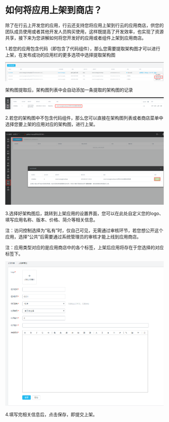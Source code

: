 # 如何将应用上架到商店？

除了在行云上开发您的应用，行云还支持您将应用上架到行云的应用商店，供您的团队成员使用或者其他开发人员购买使用，这样既提高了开发效率，也实现了资源共享，接下来为您讲解如何将您开发好的应用或者组件上架到应用商店。

1.若您的应用包含代码（即包含了代码组件），那么您需要提取架构图才可以进行上架，在发布成功的应用栏的更多选项中选择提取架构图

![](/assets/import53.png)

架构图提取后，架构图列表中会自动添加一条提取的架构图的记录

![](/assets/import54.png)

2.若您的架构图中不包含代码组件，那么您可以直接在架构图列表或者商店菜单中选择您要上架的应用对应的架构图，进行上架。

![](/assets/import55.png)

3.选择好架构图后，跳转到上架应用的设置界面，您可以在此处自定义您的logo、填写应用名称、版本、价格、简介等相关信息。

注：访问控制选择为“私有”时，仅自己可见，无需通过审核环节，若您想公开这个应用，选择“公共”后需要通过系统管理员的审核才能上线到应用商店。

注：应用类型对应的是应用商店中的各个标签，上架后应用将存在于您选择的对应标签下。

![](/assets/import56.png)

4.填写完相关信息后，点击保存，即提交上架。

